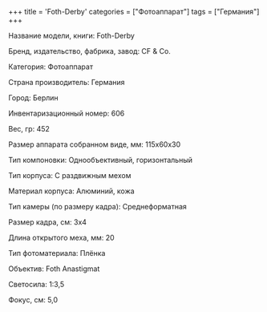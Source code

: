 +++
title = 'Foth-Derby'
categories = ["Фотоаппарат"]
tags = ["Германия"]
+++

Название модели, книги: Foth-Derby

Бренд, издательство, фабрика, завод: CF & Co.

Категория: Фотоаппарат

Страна производитель: Германия

Город: Берлин

Инвентаризационный номер: 606

Вес, гр: 452

Размер аппарата  собранном виде, мм: 115х60х30

Тип компоновки: Однообъективный, горизонтальный

Тип корпуса: С раздвижным мехом

Материал корпуса: Алюминий, кожа

Тип камеры (по размеру кадра): Среднеформатная

Размер кадра, см: 3x4

Длина открытого меха, мм: 20

Тип фотоматериала: Плёнка

Объектив: Foth Anastigmat

Светосила: 1:3,5

Фокус, см: 5,0

